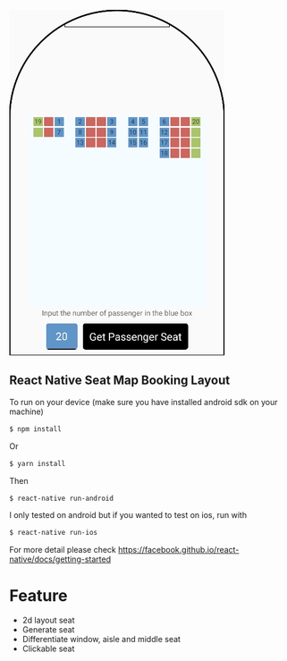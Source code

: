 ![react-native-seat-map](https://github.com/ryantando/seatmapbooking/blob/initial/Screenshot_1.jpg?raw=true)

## React Native Seat Map Booking Layout

To run on your device (make sure you have installed android sdk on your machine) 

```sh
$ npm install
```
Or

```sh
$ yarn install
```

Then

```sh
$ react-native run-android
```
I only tested on android but if you wanted to test on ios, run with
```sh
$ react-native run-ios
```

For more detail please check https://facebook.github.io/react-native/docs/getting-started

# Feature
* 2d layout seat
* Generate seat
* Differentiate window, aisle and middle seat
* Clickable seat

